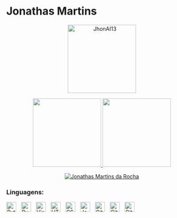 # Jonathas Martins
<!-- 
# Luiz Gasparetto
<div align="left">
  <a href="https://github.com/luizgasp">
  <img height="180em" src="https://github-readme-stats.vercel.app/api?username=luizgasp&show_icons=true&theme=dark&include_all_commits=true&count_private=true"/>
  <img height="180em" src="https://github-readme-stats.vercel.app/api/top-langs/?username=luizgasp&layout=compact&langs_count=7&theme=dark"/>
</div> -->
  
</samp>
<a href="https://github.com/JhonAI13">

  <p align="center"><img height="180em" src="https://github-readme-streak-stats.herokuapp.com/?user=JhonAI13&theme=dark" alt="JhonAI13"  style="padding:0px;"/></p>
  <p align="center" >
    <img height="180em" src="https://github-readme-stats.vercel.app/api?username=JhonAI13&show_icons=true&theme=dark&include_all_commits=true&count_private=true" style="padding:0px;"/>
  <img height="180em"src="https://github-readme-stats.vercel.app/api/top-langs/?username=JhonAI13&layout=compact&langs_count=7&theme=dark" style="padding:0px;"/>
  </p>
<p align="center"><a href="https://github.com/JhonAi13"><img alt="Jonathas Martins da Rocha" src="https://activity-graph.herokuapp.com/graph?username=JhonAI13&bg_color=2b2827&color=5BCDEC&line=5BCDEC&point=FFFFFF&hide_border=true" /></a></p>

</a>

 ### Linguagens:

<img align="left" alt="Python" width="26px" src="https://cdn.jsdelivr.net/gh/devicons/devicon/icons/python/python-original.svg"  style="padding-right:10px;"/>
<img align="left" alt="PyCharm" width="26px" src="https://cdn.jsdelivr.net/gh/devicons/devicon/icons/pycharm/pycharm-original.svg"  style="padding-right:10px;"/>     
<img align="left" alt="Visual Studio Code" width="26px" src="https://cdn.jsdelivr.net/gh/devicons/devicon/icons/vscode/vscode-original.svg" style="padding-right:10px;" />
<img align="left" alt="HTML5" width="26px" src="https://cdn.jsdelivr.net/gh/devicons/devicon/icons/html5/html5-original.svg" style="padding-right:10px;" />
<img align="left" alt="CSS3" width="26px" src="https://cdn.jsdelivr.net/gh/devicons/devicon/icons/css3/css3-original.svg" style="padding-right:10px;" />
<img align="left" alt="JavaScript" width="26px" src="https://cdn.jsdelivr.net/gh/devicons/devicon/icons/javascript/javascript-original.svg" style="padding-right:10px;" />
<img align="left" alt="Git" width="26px" src="https://cdn.jsdelivr.net/gh/devicons/devicon/icons/git/git-original.svg" style="padding-right:10px;" />
<img align="left" alt="GitHub" width="26px" src="https://user-images.githubusercontent.com/3369400/139447912-e0f43f33-6d9f-45f8-be46-2df5bbc91289.png" style="padding-right:10px;" />
<img align="left" alt="GitHub" width="26px" src="https://user-images.githubusercontent.com/3369400/139448065-39a229ba-4b06-434b-bc67-616e2ed80c8f.png" style="padding-right:10px;" />

